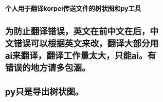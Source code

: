## 个人用于翻译korpei传送文件的树状图和py工具
# 为防止翻译错误，英文在前中文在后，中文错误可以根据英文来改，翻译大部分用ai来翻译，翻译工作量太大，只能ai。有错误的地方请多包涵。
# py只是导出树状图。
